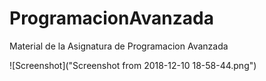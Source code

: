 # ProgramacionAvanzada
Material de la Asignatura de Programacion Avanzada

![Screenshot]("Screenshot from 2018-12-10 18-58-44.png")
